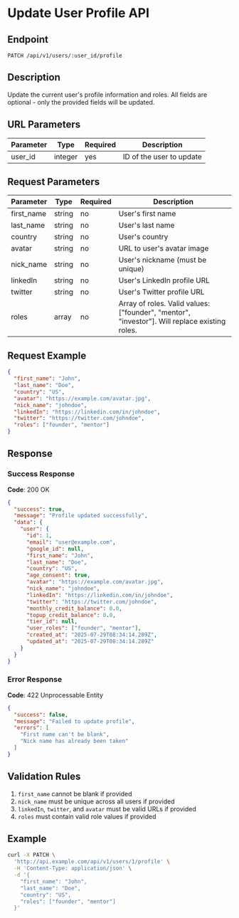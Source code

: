 # Update User Profile API

## Endpoint

```
PATCH /api/v1/users/:user_id/profile
```

## Description

Update the current user's profile information and roles. All fields are optional - only the provided fields will be updated.

## URL Parameters

| Parameter | Type | Required | Description |
|-----------|------|----------|-------------|
| user_id   | integer | yes   | ID of the user to update |

## Request Parameters

| Parameter  | Type   | Required | Description |
|------------|--------|----------|-------------|
| first_name | string | no       | User's first name |
| last_name  | string | no       | User's last name |
| country    | string | no       | User's country |
| avatar     | string | no       | URL to user's avatar image |
| nick_name  | string | no       | User's nickname (must be unique) |
| linkedIn   | string | no       | User's LinkedIn profile URL |
| twitter    | string | no       | User's Twitter profile URL |
| roles      | array  | no       | Array of roles. Valid values: ["founder", "mentor", "investor"]. Will replace existing roles. |

## Request Example

```json
{
  "first_name": "John",
  "last_name": "Doe",
  "country": "US",
  "avatar": "https://example.com/avatar.jpg",
  "nick_name": "johndoe",
  "linkedIn": "https://linkedin.com/in/johndoe",
  "twitter": "https://twitter.com/johndoe",
  "roles": ["founder", "mentor"]
}
```

## Response

### Success Response

**Code**: 200 OK

```json
{
  "success": true,
  "message": "Profile updated successfully",
  "data": {
    "user": {
      "id": 1,
      "email": "user@example.com",
      "google_id": null,
      "first_name": "John",
      "last_name": "Doe",
      "country": "US",
      "age_consent": true,
      "avatar": "https://example.com/avatar.jpg",
      "nick_name": "johndoe",
      "linkedIn": "https://linkedin.com/in/johndoe",
      "twitter": "https://twitter.com/johndoe",
      "monthly_credit_balance": 0.0,
      "topup_credit_balance": 0.0,
      "tier_id": null,
      "user_roles": ["founder", "mentor"],
      "created_at": "2025-07-29T08:34:14.289Z",
      "updated_at": "2025-07-29T08:34:14.289Z"
    }
  }
}
```

### Error Response

**Code**: 422 Unprocessable Entity

```json
{
  "success": false,
  "message": "Failed to update profile",
  "errors": [
    "First name can't be blank",
    "Nick name has already been taken"
  ]
}
```

## Validation Rules

1. `first_name` cannot be blank if provided
2. `nick_name` must be unique across all users if provided
3. `linkedIn`, `twitter`, and `avatar` must be valid URLs if provided
4. `roles` must contain valid role values if provided

## Example

```bash
curl -X PATCH \
  'http://api.example.com/api/v1/users/1/profile' \
  -H 'Content-Type: application/json' \
  -d '{
    "first_name": "John",
    "last_name": "Doe",
    "country": "US",
    "roles": ["founder", "mentor"]
  }'
```